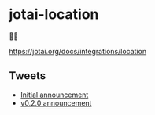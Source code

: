# jotai-location

👻🔗

https://jotai.org/docs/integrations/location

## Tweets

- [Initial announcement](https://twitter.com/dai_shi/status/1558093027024875520)
- [v0.2.0 announcement](https://twitter.com/dai_shi/status/1593219435896410114)
